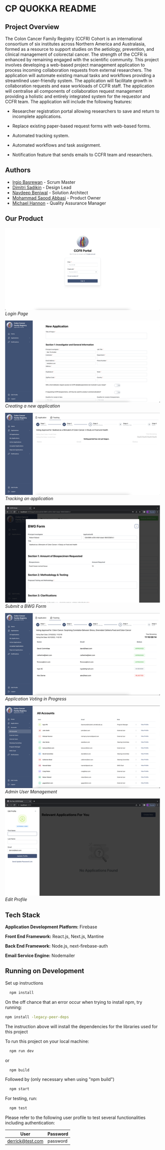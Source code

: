 # CP QUOKKA README

## Project Overview

The Colon Cancer Family Registry (CCFR) Cohort is an international consortium of six institutes across Northern America and Australasia, formed as a resource to support studies on the aetiology, prevention, and clinical management of colorectal cancer. The strength of the CCFR is enhanced by remaining engaged with the scientific community. This project involves developing a web-based project management application to process incoming collaboration requests from external researchers. The application will automate existing manual tasks and workflows providing a streamlined user-friendly system.
The application will facilitate growth in collaboration requests and ease workloads of CCFR staff. The application will centralise all components of collaboration request management providing a holistic and entirely integrated system for the requestor and CCFR team. The application will include the following features:

- Researcher registration portal allowing researchers to save and return to incomplete applications.

- Replace existing paper-based request forms with web-based forms.

- Automated tracking system.

- Automated workflows and task assignment.

- Notification feature that sends emails to CCFR team and researchers.

## Authors
- [Irgio Basrewan](https://github.com/irgiob) - Scrum Master
- [Dimitri Sadikin](https://github.com/dimitrisad) - Design Lead
- [Navdeep Beniwal](https://github.com/navdeepbeniwal16) - Solution Architect
- [Mohammad Saood Abbasi](https://github.com/MohammadSaoodAbbasi) - Product Owner
- [Michael Hannon](https://github.com/mhannon11) - Quality Assurance Manager

## Our Product
![login](screenshots/login.png)
*Login Page*

![newapp](screenshots/newapp.png)
*Creating a new application*

![tracking](screenshots/tracking.png)
*Tracking an application*

![bwg](screenshots/bwgform.png)
*Submit a BWG Form*

![voting](screenshots/voting.png)
*Application Voting in Progress*

![admin](screenshots/admin.png)
*Admin User Management*

![edit](screenshots/editprof.png)
*Edit Profile*

## Tech Stack

**Application Development Platform:** Firebase

**Front End Framework:** React.js, Next.js, Mantine

**Back End Framework:** Node.js, next-firebase-auth

**Email Service Engine:** Nodemailer

## Running on Development
Set up instructions
```bash
  npm install
```

On the off chance that an error occur when trying to install npm, try running:
```bash
npm install -legacy-peer-deps
```
The instruction above will install the dependencies for the libraries used for this project

To run this project on your local machine:

```bash
  npm run dev
```
or 

```bash
  npm build
```
Followed by (only necessary when using "npm build")
```bash
  npm start
```
For testing, run:

```bash
  npm test
```


Please refer to the following user profile to test several functionalities including authentication:


| User              | Password             |
| ----------------- | -------------------- |
| derrick@test.com | password              |